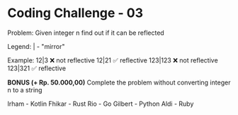 # Coding Challenge - 03

Problem: Given integer n find  out if it can be reflected

Legend:
  | - "mirror"

Example:
  12|3     ❌ not reflective
  12|21    ✅ reflective
  123|123  ❌ not reflective
  123|321  ✅ reflective

**BONUS (+ Rp. 50.000,00)**
Complete the problem without converting integer n to a string

Irham - Kotlin
Fhikar - Rust
Rio - Go
Gilbert - Python
Aldi - Ruby
